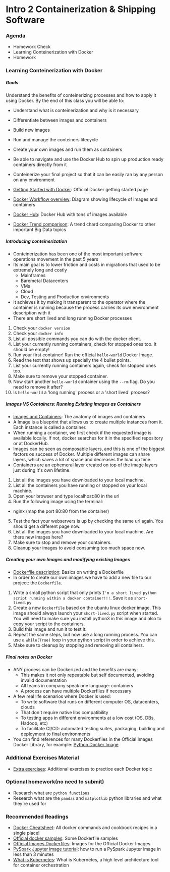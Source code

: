 
# Intro 2 Containerization & Shipping Software

### Agenda
* Homework Check
* Learning Conteinerization with Docker
* Homework

### Learning Conteinerization with Docker

##### Goals
Understand the benefits of conteinerizing processes and how to apply it using Docker. By the end of this class you will be able to:
* Understand what is conteinerization and why is it necessary
* Differentiate between images and containers
* Build new images
* Run and manage the conteiners lifecycle
* Create your own images and run them as containers
* Be able to navigate and use the Docker Hub to spin up production ready containers directly from it
* Conteinerize your final project so that it can be easily ran by any person on any environment

* [Getting Started with Docker](https://docs.docker.com/get-started/): Official Docker getting started page
* [Docker Workflow overview](https://docs.docker.com/engine/docker-overview/): Diagram showing lifecycle of images and containers
* [Docker Hub](https://hub.docker.com): Docker Hub with tons of images available
* [Docker Trend comparison](https://trends.google.com/trends/explore?date=today%205-y&geo=US&q=docker,big%20data,hadoop,machine%20learning): A trend chard comparing Docker to other important Big Data topics

##### Introducing conteinerization
* Conteinerization has been one of the most important software operations movement in the past 5 years
* Its main goal is to lower friction and costs in migrations that used to be extremely long and costly
  - Mainframes
  - Baremetal Datacenters
  - VMs
  - Cloud
  - Dev, Testing and Production environments
* It achieves it by making it transparent to the operator where the container is running because the process carries its own environment description with it
* There are short lived and long running Docker processes  

1. Check your `docker version`
2. Check your `docker info`
3. List all possible commands you can do with the docker client.
4. List your currently running containers, check for stopped ones too. It should be empty!
5. Run your first container! Run the official `hello-world` Docker Image. 
6. Read the text that shows up specially the 4 bullet points.
7. List your currently running containers again, check for stopped ones too.
8. Make sure to remove your stopped container.
9. Now start another `hello-world` container using the `--rm` flag. Do you need to remove it after?
10. Is `hello-world` a 'long running' process or a 'short lived' process?

##### Images VS Containers: Running Existing Images as Containers
* [Images and Containers](https://docs.docker.com/v17.09/engine/userguide/storagedriver/imagesandcontainers/): The anatomy of images and containers
* A Image is a blueprint that allows us to create multiple instances from it. Each instance is called a container.
* When running a container, we first check if the requested image is available locally. If not, docker searches for it in the specified repository or at DockerHub.
* Images can be seen as composable layers, and this is one of the biggest factors os success of Docker. Multiple different images can share layers, which saves a lot of space and decreases the load up time.
* Containers are an ephemeral layer created on top of the image layers just during it's own lifetime.

1. List all the images you have downloaded to your local machine.
2. List all the containers you have running or stopped on your local machine.
3. Open your browser and type localhost:80 in the url
4. Run the following image using the terminal:
* nginx (map the port 80:80 from the container)
5. Test the fact your webservers is up by checking the same url again. You should get a different page now.
6. List all the images you have downloaded to your local machine. Are there new images here?
7. Make sure to stop and remove your containers.
8. Cleanup your images to avoid consuming too much space now.

##### Creating your own Images and modifying existing Images
* [Dockerfile description](https://docker-curriculum.com/#dockerfile): Basics on writing a Dockerfile
* In order to create our own images we have to add a new file to our project: the `Dockerfile`. 

1. Write a small python script that only prints `I'm a short lived python script running within a docker container!!!`. Save it as `short-lived.py`
2. Create a new `Dockerfile` based on the ubuntu linux docker image. This image should always launch your `short-lived.py` script when started. You will need to make sure you install python3 in this image and also to copy your script to the containers.
3. Build this image and run it to test it.
4. Repeat the same steps, but now use a long running process. You can use a `while(True)` loop in  your python script in order to achieve this.
5. Make sure to cleanup by stopping and removing all containers.

##### Final notes on Docker
* ANY process can be Dockerized and the benefits are many:
  - This makes it not only repeatable but self documented, avoiding invalid documentation
  - All teams in company speak one language: containers
  - A process can have multiple Dockerfiles if necessary
* A few real life scenarios where Docker is used:
  - To write software that runs on different computer OS, datacenters, clouds
  - That don't require native libs compatibility
  - To testing apps in different environments at a low cost (OS, DBs, Hadoop, etc)
  - To facilitate CI/CD: automated testing suites, packaging, building and deployment to final environments
* You can find references for many Dockerfiles in the Official Images Docker Library, for example: [Python Docker Image](https://github.com/docker-library/python)

### Additional Exercises Material
* [Extra exercises](./4-docker-exercises.md): Additional exercises to practice each Docker topic

### Optional homework(no need to submit)
* Research what are `python functions`
* Research what are the `pandas` and `matplotlib` python libraries and what they're used for

### Recommended Readings
* [Docker Cheatsheet](https://github.com/wsargent/docker-cheat-sheet): All docker commands and cookbook recipes in a single place!
* [Official docker samples](https://docs.docker.com/samples/): Some Dockerfile samples
* [Official Images Dockerfiles](https://github.com/docker-library/): Images for the Official Docker Images
* [PySpark Jupyter image tutorial](https://medium.com/@suci/running-pyspark-on-jupyter-notebook-with-docker-602b18ac4494): how to run a PySpark Jupyter image in less than 3 minutes
* [What is Kubernetes](https://kubernetes.io/docs/concepts/overview/what-is-kubernetes/): What is Kubernetes, a high level architecture tool for container orchestration
